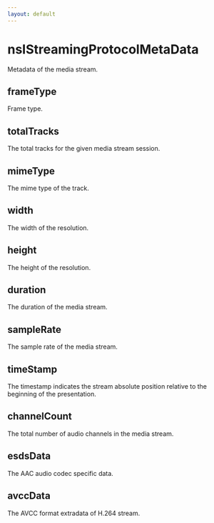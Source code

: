 ```yaml
---
layout: default
---
```


# nsIStreamingProtocolMetaData #

Metadata of the media stream.


## frameType ##

Frame type.


## totalTracks ##

The total tracks for the given media stream session.


## mimeType ##

The mime type of the track.


## width ##

The width of the resolution.


## height ##

The height of the resolution.


## duration ##

The duration of the media stream.


## sampleRate ##

The sample rate of the media stream.


## timeStamp ##

The timestamp indicates the stream absolute position
relative to the beginning of the presentation.


## channelCount ##

The total number of audio channels in the media stream.


## esdsData ##

The AAC audio codec specific data.


## avccData ##

The AVCC format extradata of H.264 stream.

